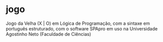 # jogo
 Jogo da Velha (X | O) em Lógica de Programação, com a sintaxe em português estruturado, com o software SPApro em uso na Universidade Agostinho Neto (Faculdade de Ciências)
